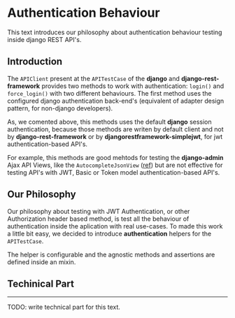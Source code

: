 # Authentication Behaviour

This text introduces our philosophy about authentication behaviour testing inside django REST API's.

## Introduction

The `APIClient` present at the `APITestCase` of the **django** and **django-rest-framework** provides two methods to work with authentication: `login()` and `force_login()` with two different behaviours. The first method uses the configured django authentication back-end's (equivalent of adapter design pattern, for non-django developers).

As, we comented above, this methods uses the default **django** session authentication, because those methods are writen by default client and not by **django-rest-framework** or by **djangorestframework-simplejwt**, for jwt authentication-based API's.

For example, this methods are good mehtods for testing the **django-admin** Ajax API Views, like the `AutocompleteJsonView` ([ref](https://github.com/django/django/blob/main/django/contrib/admin/views/autocomplete.py#L8C7-L8C27)) but are not effective for testing API's with JWT, Basic or Token model authentication-based API's.

## Our Philosophy

Our philosophy about testing with JWT Authentication, or other Authorization header based method, is test all the behaviour of authentication inside the aplication with real use-cases. To made this work a little bit easy, we decided to introduce **authentication** helpers for the `APITestCase`.

The helper is configurable and the agnostic methods and assertions are defined inside an mixin.

## Techinical Part
---

TODO: write technical part for this text.
